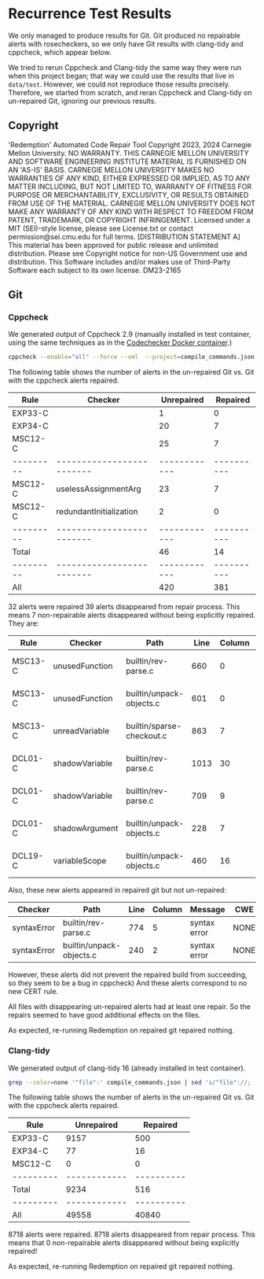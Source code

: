 # Recurrence Test Results

We only managed to produce results for Git. Git produced no repairable alerts with rosecheckers, so we only have Git results with clang-tidy and cppcheck, which appear below.

We tried to rerun Cppcheck and Clang-tidy the same way they were run when this project began; that way we could use the results that live in `data/test`. However, we could not reproduce those results precisely. Therefore, we started from scratch, and reran Cppcheck and Clang-tidy on un-repaired Git, ignoring our previous results. 

## Copyright

<legal>
'Redemption' Automated Code Repair Tool
Copyright 2023, 2024 Carnegie Mellon University.
NO WARRANTY. THIS CARNEGIE MELLON UNIVERSITY AND SOFTWARE ENGINEERING
INSTITUTE MATERIAL IS FURNISHED ON AN 'AS-IS' BASIS. CARNEGIE MELLON
UNIVERSITY MAKES NO WARRANTIES OF ANY KIND, EITHER EXPRESSED OR IMPLIED,
AS TO ANY MATTER INCLUDING, BUT NOT LIMITED TO, WARRANTY OF FITNESS FOR
PURPOSE OR MERCHANTABILITY, EXCLUSIVITY, OR RESULTS OBTAINED FROM USE OF
THE MATERIAL. CARNEGIE MELLON UNIVERSITY DOES NOT MAKE ANY WARRANTY OF ANY
KIND WITH RESPECT TO FREEDOM FROM PATENT, TRADEMARK, OR COPYRIGHT
INFRINGEMENT.
Licensed under a MIT (SEI)-style license, please see License.txt or
contact permission@sei.cmu.edu for full terms.
[DISTRIBUTION STATEMENT A] This material has been approved for public
release and unlimited distribution.  Please see Copyright notice for
non-US Government use and distribution.
This Software includes and/or makes use of Third-Party Software each
subject to its own license.
DM23-2165
</legal>

## Git

### Cppcheck

We generated output of Cppcheck 2.9 (manually installed in test container, using the same techniques as in the [Codechecker Docker container](file:../../dockerfiles/codechecker.dockerfile).)

``` bash
cppcheck --enable="all" --force --xml  --project=compile_commands.json  2> cppcheck_bear.xml
```


The following table shows the number of alerts in the un-repaired Git vs. Git with the cppcheck alerts repaired.

| Rule    | Checker                 | Unrepaired | Repaired |
|---------|-------------------------|------------|----------|
| EXP33-C |                         |          1 |        0 |
| EXP34-C |                         |         20 |        7 |
| MSC12-C |                         |         25 |        7 |
|---------|-------------------------|------------|----------|
| MSC12-C | uselessAssignmentArg    |         23 |        7 |
| MSC12-C | redundantInitialization |          2 |        0 |
|---------|-------------------------|------------|----------|
| Total   |                         |         46 |       14 |
|---------|-------------------------|------------|----------|
| All     |                         |        420 |      381 |

32 alerts were repaired
39 alerts disappeared from repair process.
This means 7 non-repairable alerts disappeared without being explicitly repaired. They are:

| Rule    | Checker        | Path                      | Line | Column | Message                                                 | CWE |
|---------|----------------|---------------------------|------|--------|---------------------------------------------------------|-----|
| MSC13-C | unusedFunction | builtin/rev-parse.c       |  660 |      0 | The function 'cmd_rev_parse' is never used.             | 561 |
| MSC13-C | unusedFunction | builtin/unpack-objects.c  |  601 |      0 | The function 'cmd_unpack_objects' is never used.        | 561 |
| MSC13-C | unreadVariable | builtin/sparse-checkout.c |  863 |      7 | Variable 'argc' is assigned a value that is never used. | 563 |
| DCL01-C | shadowVariable | builtin/rev-parse.c       | 1013 |     30 | Local variable 'oid' shadows outer variable             | 398 |
| DCL01-C | shadowVariable | builtin/rev-parse.c       |  709 |      9 | Local variable 'i' shadows outer variable               | 398 |
| DCL01-C | shadowArgument | builtin/unpack-objects.c  |  228 |      7 | Local variable 'type' shadows outer argument            | 398 |
| DCL19-C | variableScope  | builtin/unpack-objects.c  |  460 |     16 | The scope of the variable 'mid' can be reduced.         | 398 |

Also, these new alerts appeared in repaired git but not un-repaired:

| Checker     | Path                     | Line | Column | Message      | CWE  |
|-------------|--------------------------|------|--------|--------------|------|
| syntaxError | builtin/rev-parse.c      |  774 |      5 | syntax error | NONE |
| syntaxError | builtin/unpack-objects.c |  240 |      2 | syntax error | NONE |

However, these alerts did not prevent the repaired build from succeeding, so they seem to be a bug in cppcheck)
And these alerts correspond to no new CERT rule.

All files with disappearing un-repaired alerts had at least one repair. So the repairs seemed to have good additional effects on the files.

As expected, re-running Redemption on repaired git repaired nothing.

### Clang-tidy

We generated output of clang-tidy 16 (already installed in test container).

``` bash
grep --color=none '"file":' compile_commands.json | sed 's/"file"://;  s/",/"/;' | sort -u  | xargs clang-tidy -checks='*'  > clang-tidy.txt
```

The following table shows the number of alerts in the un-repaired Git vs. Git with the cppcheck alerts repaired.

| Rule    | Unrepaired | Repaired |
|---------|------------|----------|
| EXP33-C |       9157 |      500 |
| EXP34-C |         77 |       16 |
| MSC12-C |          0 |        0 |
|---------|------------|----------|
| Total   |       9234 |      516 |
|---------|------------|----------|
| All     |      49558 |    40840 |

8718 alerts were repaired.
8718 alerts disappeared from repair process.
This means that 0 non-repairable alerts disappeared without being explicitly repaired!

As expected, re-running Redemption on repaired git repaired nothing.
